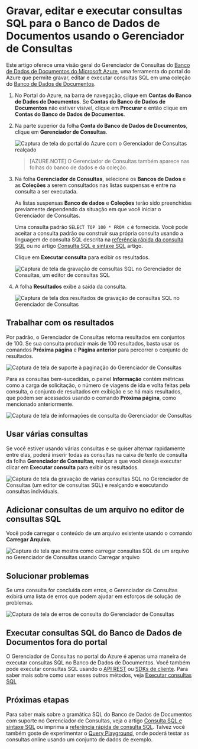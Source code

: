 <properties
	pageTitle="Gerenciador de Consultas do Banco de Dados de Documentos: um editor de consultas SQL | Microsoft Azure"
	description="Saiba mais sobre o Gerenciador de Consultas do Banco de Dados de Documentos, um editor de consultas SQL no portal do Azure para gravar consultas SQL e executá-las em uma coleção do Banco de Dados de Documentos NoSQL."
	keywords="gravação de consultas sql, editor de consultas sql"
	services="documentdb"
	authors="AndrewHoh"
	manager="jhubbard"
	editor="monicar"
	documentationCenter=""/>

<tags
	ms.service="documentdb"
	ms.workload="data-services"
	ms.tgt_pltfrm="na"
	ms.devlang="na"
	ms.topic="get-started-article"
	ms.date="02/23/2016"
	ms.author="anhoh"/>

# Gravar, editar e executar consultas SQL para o Banco de Dados de Documentos usando o Gerenciador de Consultas 

Este artigo oferece uma visão geral do Gerenciador de Consultas do [Banco de Dados de Documentos do Microsoft Azure](https://azure.microsoft.com/services/documentdb/), uma ferramenta do portal do Azure que permite gravar, editar e executar consultas SQL em uma coleção do [Banco de Dados de Documentos](documentdb-create-collection).

1. No Portal do Azure, na barra de navegação, clique em **Contas do Banco de Dados de Documentos**. Se **Contas do Banco de Dados de Documentos** não estiver visível, clique em **Procurar** e então clique em **Contas do Banco de Dados de Documentos**.

2. Na parte superior da folha **Conta do Banco de Dados de Documentos**, clique em **Gerenciador de Consultas**.

	![Captura de tela do portal do Azure com o Gerenciador de Consultas realçado](./media/documentdb-query-collections-query-explorer/queryexplorercommand.png)

    >[AZURE.NOTE] O Gerenciador de Consultas também aparece nas folhas do banco de dados e da coleção.

3. Na folha **Gerenciador de Consultas**, selecione os **Bancos de Dados** e as **Coleções** a serem consultados nas listas suspensas e entre na consulta a ser executada.

    As listas suspensas **Banco de dados** e **Coleções** terão sido preenchidas previamente dependendo da situação em que você iniciar o Gerenciador de Consultas.

    Uma consulta padrão `SELECT TOP 100 * FROM c` é fornecida. Você pode aceitar a consulta padrão ou construir sua própria consulta usando a linguagem de consulta SQL descrita na [referência rápida da consulta SQL](documentdb-sql-query-cheat-sheet.md) ou no artigo [Consulta SQL e sintaxe SQL](documentdb-sql-query.md) artigo.

    Clique em **Executar consulta** para exibir os resultados.

	![Captura de tela da gravação de consultas SQL no Gerenciador de Consultas, um editor de consultas SQL](./media/documentdb-query-collections-query-explorer/queryexplorerinitial.png)

4. A folha **Resultados** exibe a saída da consulta.

	![Captura de tela dos resultados de gravação de consultas SQL no Gerenciador de Consultas](./media/documentdb-query-collections-query-explorer/queryresults1.png)

## Trabalhar com os resultados

Por padrão, o Gerenciador de Consultas retorna resultados em conjuntos de 100. Se sua consulta produzir mais de 100 resultados, basta usar os comandos **Próxima página** e **Página anterior** para percorrer o conjunto de resultados.

![Captura de tela de suporte à paginação do Gerenciador de Consultas](./media/documentdb-query-collections-query-explorer/queryresultspagination.png)

Para as consultas bem-sucedidas, o painel **Informação** contém métricas como a carga de solicitação, o número de viagens de ida e volta feitas pela consulta, o conjunto de resultados em exibição e se há mais resultados, que podem ser acessados usando o comando **Próxima página**, como mencionado anteriormente.

![Captura de tela de informações de consulta do Gerenciador de Consultas](./media/documentdb-query-collections-query-explorer/queryinformation.png)

## Usar várias consultas

Se você estiver usando várias consultas e se quiser alternar rapidamente entre elas, poderá inserir todas as consultas na caixa de texto de consulta da folha **Gerenciador de Consultas**, realçar a que você deseja executar clicar em **Executar consulta** para exibir os resultados.

![Captura de tela da gravação de várias consultas SQL no Gerenciador de Consultas (um editor de consultas SQL) e realçando e executando consultas individuais.](./media/documentdb-query-collections-query-explorer/queryexplorerhighlightandrun.png)

## Adicionar consultas de um arquivo no editor de consultas SQL

Você pode carregar o conteúdo de um arquivo existente usando o comando **Carregar Arquivo**.

![Captura de tela que mostra como carregar consultas SQL de um arquivo no Gerenciador de Consultas usando Carregar arquivo](./media/documentdb-query-collections-query-explorer/loadqueryfile.png)

## Solucionar problemas

Se uma consulta for concluída com erros, o Gerenciador de Consultas exibirá uma lista de erros que podem ajudar em esforços de solução de problemas.

![Captura de tela de erros de consulta do Gerenciador de Consultas](./media/documentdb-query-collections-query-explorer/queryerror.png)

## Executar consultas SQL do Banco de Dados de Documentos fora do portal

O Gerenciador de Consultas no portal do Azure é apenas uma maneira de executar consultas SQL no Banco de Dados de Documentos. Você também pode executar consultas SQL usando o [API REST](https://msdn.microsoft.com/library/azure/dn781481.aspx) ou [SDKs de cliente](documentdb-sdk-dotnet.md). Para saber mais sobre como usar esses outros métodos, veja [Executar consultas SQL](documentdb-sql-query.md#executing-sql-queries)

## Próximas etapas

Para saber mais sobre a gramática SQL do Banco de Dados de Documentos com suporte no Gerenciador de Consultas, veja o artigo [Consulta SQL e sintaxe SQL](documentdb-sql-query.md) ou imprima a [referência rápida de consulta SQL](documentdb-sql-query-cheat-sheet.md). Talvez você também goste de experimentar o [Query Playground](https://www.documentdb.com/sql/demo), onde poderá testar as consultas online usando um conjunto de dados de exemplo.

<!---HONumber=AcomDC_0224_2016-->
